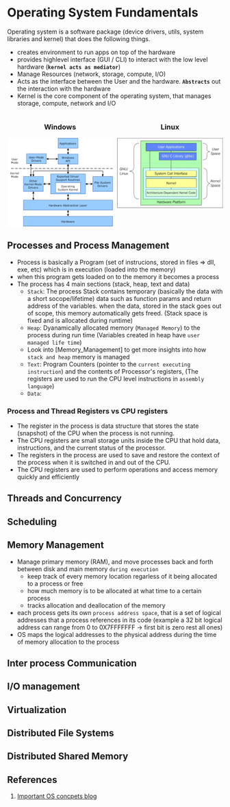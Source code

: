 # Operating System Fundamentals
Operating system is a software package (device drivers, utils, system libraries and kernel) that does the following things.
- creates environment to run apps on top of the hardware
- provides highlevel interface (GUI / CLI) to interact with the low level hardware (**`kernel acts as mediator`**)
- Manage Resources (network, storage, compute, I/O)
- Acts as the interface between the User and the hardware. **`Abstracts`** out the interaction with the hardware
- Kernel is the core component of the operating system, that manages storage, compute, network and I/O
<div style="display: flex; justify-content: center;">
    <div style="flex: 50%; text-align: center;">
        <h3>Windows</h3>
        <img src="./images/OperatingSystyemKernelHierarchy.png" alt="Windows">
    </div>
    <div style="width: 10px;"></div> 
    <div style="flex: 50%; text-align: center;">
        <h3>Linux</h3>
        <img src="https://github.com/Karthik-Shenoy/CS_Fundamentals/blob/1f244a53a7117668d9803bdb081e79e4ef6dd28d/Fundamentals/OS/Images/KernelHierarchyLinux.jpg" alt="Linux">
    </div>
</div>

## Processes and Process Management
- Process is basically a Program (set of instrucions, stored in files => dll, exe, etc) which is in execution (loaded into the memory)
- when this program gets loaded on to the memory it becomes a process
- The process has 4 main sections (stack, heap, text and data)
    - `Stack`: The process Stack contains temporary (basically the data with a short socope/lifetime) data such as function params and return address of the variables. when the data, stored in the stack goes out of scope, this memory automatically gets freed. (Stack space is fixed and is allocated during runtime)
    - `Heap`: Dyanamically allocated memory (`Managed Memory`) to the process during run time (Variables created in heap have `user managed life time`)
    - Look into [Memory_Management] to get more insights into how `stack and heap` memory is managed
    - `Text`: Program Counters (pointer to the `current executing instruction`) and the contents of Processor's registers, (The registers are used to run the CPU level instructions in `assembly language`)
    - `Data`: 

### Process and Thread Registers vs CPU registers
- The register in the process is data structure that stores the state (snapshot) of the CPU when the process is not running. 
- The CPU registers are small storage units inside the CPU that hold data, instructions, and the current status of the processor. 
- The registers in the process are used to save and restore the context of the process when it is switched in and out of the CPU. 
- The CPU registers are used to perform operations and access memory quickly and efficiently


## Threads and Concurrency

## Scheduling

## Memory Management
- Manage primary memory (RAM), and move processes back and forth between disk and main memory `during execution`
    - keep track of every memory location regarless of it being allocated to a process or free
    - how much memory is to be allocated at what time to a certain process
    - tracks allocation and deallocation of the memory
- each process gets its own `process address space`, that is a set of logical addresses that a process references in its code (example a 32 bit logical address can range from 0 to 0X7FFFFFFF -> first bit is zero rest all ones)
- OS maps the logical addresses to the physical address during the time of memory allocation to the process

## Inter process Communication

## I/O management

## Virtualization

## Distributed File Systems

## Distributed Shared Memory

## References
1. [Important OS concpets blog](https://data-notes.co/the-10-operating-system-concepts-software-developers-need-to-remember-480d0734d710)


